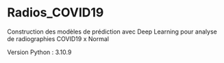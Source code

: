 # Radios_COVID19
Construction des modèles de prédiction avec Deep Learning pour analyse de radiographies COVID19 x Normal

Version Python : 3.10.9
